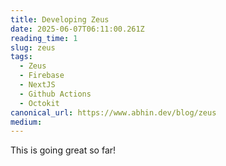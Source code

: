 ```yaml
---
title: Developing Zeus
date: 2025-06-07T06:11:00.261Z
reading_time: 1
slug: zeus
tags:
  - Zeus
  - Firebase
  - NextJS
  - Github Actions
  - Octokit
canonical_url: https://www.abhin.dev/blog/zeus
medium: 
---
```


This is going great so far!
